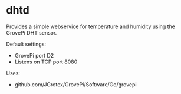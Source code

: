 # dhtd
Provides a simple webservice for temperature and humidity using the GrovePi DHT sensor.

Default settings:
- GrovePi port D2
- Listens on TCP port 8080

Uses:
- github.com/JGrotex/GrovePi/Software/Go/grovepi
